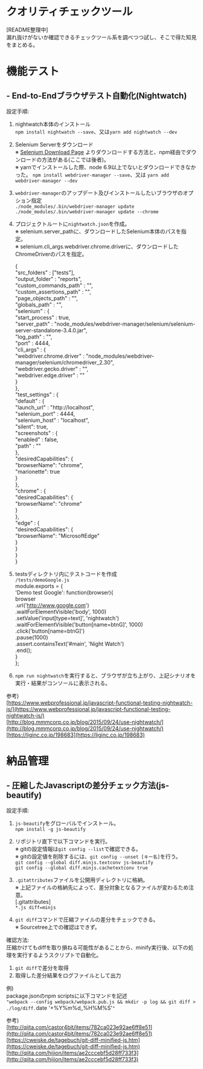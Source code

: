 # クオリティチェックツール

[README整理中]  
漏れ抜けがないか確認できるチェックツール系を調べつつ試し、そこで得た知見をまとめる。  
  

# 機能テスト  
  
## - End-to-Endブラウザテスト自動化(Nightwatch)  
  
設定手順:  
1. nightwatch本体のインストール  
`npm install nightwatch --save`、又は`yarn add nightwatch --dev`  
  
2. Selenium Serverをダウンロード  
※ [Selenium Download Page](http://selenium-release.storage.googleapis.com/index.html) よりダウンロードする方法と、npm経由でダウンロードの方法がある(ここでは後者)。  
※ yarnでインストールした際、node 6.9以上でないとダウンロードできなかった。
`npm install webdriver-manager --save`、又は `yarn add webdriver-manager --dev`  
  
3. `webdriver-manager`のアップデート及びインストールしたいブラウザのオプション指定  
`./node_modules/.bin/webdriver-manager update`  
`./node_modules/.bin/webdriver-manager update --chrome`  
  
4. プロジェクトルートに`nightwatch.json`を作成。  
※ selenium.server_pathに、ダウンロードしたSelenium本体のパスを指定。  
※ selenium.cli_args.webdriver.chrome.driverに、ダウンロードしたChromeDriverのパスを指定。  
  
    {  
      "src_folders" : ["tests"],  
      "output_folder" : "reports",  
      "custom_commands_path" : "",  
      "custom_assertions_path" : "",  
      "page_objects_path" : "",  
      "globals_path" : "",  
      "selenium" : {  
        "start_process" : true,  
        "server_path" : "node_modules/webdriver-manager/selenium/selenium-server-standalone-3.4.0.jar",  
        "log_path" : "",  
        "port" : 4444,  
        "cli_args" : {  
          "webdriver.chrome.driver" : "node_modules/webdriver-manager/selenium/chromedriver_2.30",  
          "webdriver.gecko.driver" : "",  
          "webdriver.edge.driver" : ""  
        }  
      },  
      "test_settings" : {  
        "default" : {  
          "launch_url" : "http://localhost",  
          "selenium_port"  : 4444,  
          "selenium_host"  : "localhost",  
          "silent": true,  
          "screenshots" : {  
            "enabled" : false,  
            "path" : ""  
          },  
          "desiredCapabilities": {  
            "browserName": "chrome",  
            "marionette": true  
          }  
        },  
        "chrome" : {  
          "desiredCapabilities": {  
            "browserName": "chrome"  
          }  
        },  
        "edge" : {  
          "desiredCapabilities": {  
            "browserName": "MicrosoftEdge"  
          }  
        }  
      }  
    }  
  
5. testsディレクトリ内にテストコードを作成  
`/tests/demoGoogle.js`  
    module.exports = {  
      'Demo test Google': function(browser){  
        browser  
        .url('http://www.google.com')  
        .waitForElementVisible('body', 1000)  
        .setValue('input[type=text]', 'nightwatch')  
        .waitForElementVisible('button[name=btnG]', 1000)  
        .click('button[name=btnG]')  
        .pause(1000)  
        .assert.containsText('#main', 'Night Watch')  
        .end();  
      }  
    };  
  
6. `npm run nightwatch`を実行すると、ブラウザが立ち上がり、上記シナリオを実行・結果がコンソールに表示される。  
  
参考)  
[https://www.webprofessional.jp/javascript-functional-testing-nightwatch-js/](https://www.webprofessional.jp/javascript-functional-testing-nightwatch-js/)  
[http://blog.mmmcorp.co.jp/blog/2015/09/24/use-nightwatch/](http://blog.mmmcorp.co.jp/blog/2015/09/24/use-nightwatch/)  
[https://liginc.co.jp/198683](https://liginc.co.jp/198683)  

# 納品管理  
  
## - 圧縮したJavascriptの差分チェック方法(js-beautify)  
  
設定手順:  
1. `js-beautify`をグローバルでインストール。  
`npm install -g js-beautify`  
  
2. リポジトリ直下で以下コマンドを実行。  
※ gitの設定情報は`git config --list`で確認できる。  
※ gitの設定値を削除するには、`git config --unset [キー名]`を行う。  
`git config --global diff.minjs.textconv js-beautify`  
`git config --global diff.minjs.cachetextconv true`  


3. `.gitattributes`ファイルを公開用ディレクトリに格納。  
※ 上記ファイルの格納先によって、差分対象となるファイルが変わるため注意。   
[.gitattributes]  
`*.js diff=minjs`  


4. `git diff`コマンドで圧縮ファイルの差分をチェックできる。  
※ Sourcetree上での確認はできず。 
  
  
確認方法:  
圧縮かけてもdiffを取り損ねる可能性があることから、minify実行後、以下の処理を実行するようスクリプトで自動化。  
1. `git diff`で差分を取得  
2. 取得した差分結果をログファイルとして出力  
  
例)  
package.jsonのnpm scriptsに以下コマンドを記述  
`"webpack --config webpack/webpack.pub.js && mkdir -p log && git diff > ./log/diff.`date '+%Y%m%d_%H%M%S'`"`



参考)    
[http://qiita.com/castor4bit/items/782ca023e92ae6ff8e51](http://qiita.com/castor4bit/items/782ca023e92ae6ff8e51)  
[https://cweiske.de/tagebuch/git-diff-minified-js.htm](https://cweiske.de/tagebuch/git-diff-minified-js.htm)  
[http://qiita.com/hijion/items/ae2cccebf5d28ff733f3](http://qiita.com/hijion/items/ae2cccebf5d28ff733f3)  
  



